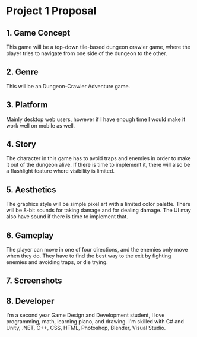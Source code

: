 # Project 1 Proposal

## 1. Game Concept

This game will be a top-down tile-based dungeon crawler game, where the player tries to navigate from one side of the dungeon to the other.

## 2. Genre

This will be an Dungeon-Crawler Adventure game.

## 3. Platform

Mainly desktop web users, however if I have enough time I would make it work well on mobile as well.

## 4. Story

The character in this game has to avoid traps and enemies in order to make it out of the dungeon alive. If there is time to implement it, there will also be a flashlight feature where visibility is limited.

## 5. Aesthetics

The graphics style will be simple pixel art with a limited color palette. There will be 8-bit sounds for taking damage and for dealing damage. The UI may also have sound if there is time to implement that.

## 6. Gameplay

The player can move in one of four directions, and the enemies only move when they do. They have to find the best way to the exit by fighting enemies and avoiding traps, or die trying.

## 7. Screenshots

## 8. Developer

 I'm a second year Game Design and Development student, I love programming, math, learning piano, and drawing. I'm skilled with C# and Unity, .NET, C++, CSS, HTML, Photoshop, Blender, Visual Studio.
